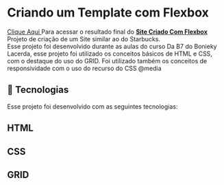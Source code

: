 # Criando um Template com Flexbox
<a href="https://euchristianferreira.github.io/Projeto--Starbucks/" target="_blank">Clique Aqui </a>
Para acessar o resultado final do <b><a href="https://euchristianferreira.github.io/Projeto--Starbucks/" target="_blank">Site Criado Com Flexbox </a> </b> Projeto de criação de um Site similar ao do Starbucks. </br>
Esse projeto foi desenvolvido durante as aulas do curso Da B7 do Bonieky Lacerda, esse projeto foi utilizado os conceitos básicos de HTML e CSS, com o destaque do uso do GRID.
Foi utilizado também os conceitos de responsividade com o uso do recurso do CSS @media

## 🚀 Tecnologias

<p> Esse projeto foi desenvolvido com as seguintes tecnologias: </p>

## HTML
## CSS
## GRID


